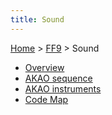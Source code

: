 ```yaml
---
title: Sound
---
```


[Home](../index.md) > [FF9](../FF9.md) > Sound

-   [Overview](Sound/Overview.md)
-   [AKAO sequence](Sound/AKAO_sequence.md)
-   [AKAO instruments](Sound/AKAO_instruments.md)
-   [Code Map](Sound/Code_Map.md)
